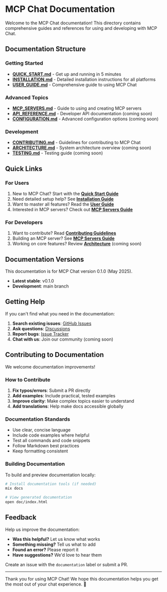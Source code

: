 # MCP Chat Documentation

Welcome to the MCP Chat documentation! This directory contains comprehensive guides and references for using and developing with MCP Chat.

## Documentation Structure

### Getting Started
- **[QUICK_START.md](QUICK_START.md)** - Get up and running in 5 minutes
- **[INSTALLATION.md](INSTALLATION.md)** - Detailed installation instructions for all platforms
- **[USER_GUIDE.md](USER_GUIDE.md)** - Comprehensive guide to using MCP Chat

### Advanced Topics
- **[MCP_SERVERS.md](MCP_SERVERS.md)** - Guide to using and creating MCP servers
- **[API_REFERENCE.md](API_REFERENCE.md)** - Developer API documentation (coming soon)
- **[CONFIGURATION.md](CONFIGURATION.md)** - Advanced configuration options (coming soon)

### Development
- **[CONTRIBUTING.md](../CONTRIBUTING.md)** - Guidelines for contributing to MCP Chat
- **[ARCHITECTURE.md](ARCHITECTURE.md)** - System architecture overview (coming soon)
- **[TESTING.md](TESTING.md)** - Testing guide (coming soon)

## Quick Links

### For Users
1. New to MCP Chat? Start with the **[Quick Start Guide](QUICK_START.md)**
2. Need detailed setup help? See **[Installation Guide](INSTALLATION.md)**
3. Want to master all features? Read the **[User Guide](USER_GUIDE.md)**
4. Interested in MCP servers? Check out **[MCP Servers Guide](MCP_SERVERS.md)**

### For Developers
1. Want to contribute? Read **[Contributing Guidelines](../CONTRIBUTING.md)**
2. Building an MCP server? See **[MCP Servers Guide](MCP_SERVERS.md#creating-custom-mcp-servers)**
3. Working on core features? Review **[Architecture](ARCHITECTURE.md)** (coming soon)

## Documentation Versions

This documentation is for MCP Chat version 0.1.0 (May 2025).

- **Latest stable**: v0.1.0
- **Development**: main branch

## Getting Help

If you can't find what you need in the documentation:

1. **Search existing issues**: [GitHub Issues](https://github.com/yourusername/mcp_chat/issues)
2. **Ask questions**: [Discussions](https://github.com/yourusername/mcp_chat/discussions)
3. **Report bugs**: [Issue Tracker](https://github.com/yourusername/mcp_chat/issues/new)
4. **Chat with us**: Join our community (coming soon)

## Contributing to Documentation

We welcome documentation improvements! 

### How to Contribute

1. **Fix typos/errors**: Submit a PR directly
2. **Add examples**: Include practical, tested examples
3. **Improve clarity**: Make complex topics easier to understand
4. **Add translations**: Help make docs accessible globally

### Documentation Standards

- Use clear, concise language
- Include code examples where helpful
- Test all commands and code snippets
- Follow Markdown best practices
- Keep formatting consistent

### Building Documentation

To build and preview documentation locally:

```bash
# Install documentation tools (if needed)
mix docs

# View generated documentation
open doc/index.html
```

## Feedback

Help us improve the documentation:

- **Was this helpful?** Let us know what works
- **Something missing?** Tell us what to add
- **Found an error?** Please report it
- **Have suggestions?** We'd love to hear them

Create an issue with the `documentation` label or submit a PR.

---

Thank you for using MCP Chat! We hope this documentation helps you get the most out of your chat experience. 🚀
